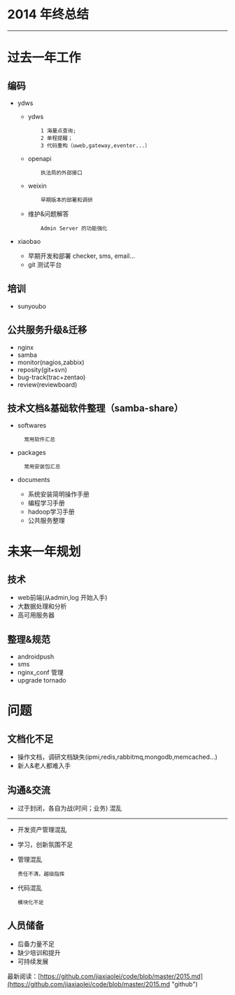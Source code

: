 
# 2014 年终总结 #

----------


过去一年工作
======


编码
-------
- ydws

  * ydws
     
		    1 海量点查询;
		    2 单程提醒；
		    3 代码重构（uweb,gateway,eventer...）

  * openapi  
                  
              
            执法局的外部接口

  * weixin
      
            早期版本的部署和调研

  * 维护&问题解答
     
            Admin Server 的功能强化

- xiaobao
  * 早期开发和部署 checker, sms, email...
  * git 测试平台

培训
---------
  * sunyoubo
  

公共服务升级&迁移
----------------
- nginx
- samba
- monitor(nagios,zabbix)
- reposity(git+svn)
- bug-track(trac+zentao)
- review(reviewboard)


技术文档&基础软件整理（samba-share）
---------------------
- softwares
  
        常用软件汇总

- packages

        常用安装包汇总

- documents
  * 系统安装简明操作手册
  * 编程学习手册
  * hadoop学习手册
  * 公共服务整理


未来一年规划
============

技术
----
- web前端(从admin,log 开始入手)
- 大数据处理和分析
- 高可用服务器

整理&规范
-------
* androidpush
* sms
* nginx_conf 管理
* upgrade tornado 

问题
====

文档化不足
--------
  * 操作文档，调研文档缺失(ipmi,redis,rabbitmq,mongodb,memcached...)
  * 新人&老人都难入手

沟通&交流
------
  * 过于封闭，各自为战(时间；业务) 
混乱
----
  * 开发资产管理混乱
    
  * 学习，创新氛围不足
  * 管理混乱
         
        责任不清，越级指挥
  * 代码混乱
  
        模块化不足

人员储备
-------
   * 后备力量不足
   * 缺少培训和提升
   * 可持续发展



最新阅读：[https://github.com/jiaxiaolei/code/blob/master/2015.md](https://github.com/jiaxiaolei/code/blob/master/2015.md "github")





